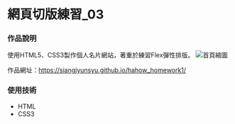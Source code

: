 網頁切版練習_03
===

### 作品說明
使用HTML5、CSS3製作個人名片網站，著重於練習Flex彈性排版。
![首頁縮圖](https://imgur.com/19E8HeF.jpeg)

作品網址：https://siangjyunsyu.github.io/hahow_homework1/

### 使用技術
- HTML
- CSS3